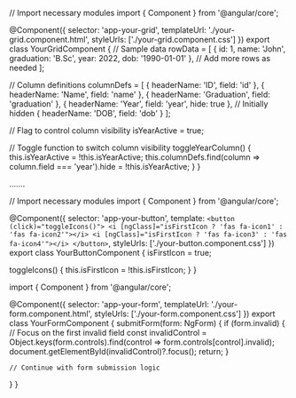 // Import necessary modules
import { Component } from '@angular/core';

@Component({
  selector: 'app-your-grid',
  templateUrl: './your-grid.component.html',
  styleUrls: ['./your-grid.component.css']
})
export class YourGridComponent {
  // Sample data
  rowData = [
    { id: 1, name: 'John', graduation: 'B.Sc', year: 2022, dob: '1990-01-01' },
    // Add more rows as needed
  ];

  // Column definitions
  columnDefs = [
    { headerName: 'ID', field: 'id' },
    { headerName: 'Name', field: 'name' },
    { headerName: 'Graduation', field: 'graduation' },
    { headerName: 'Year', field: 'year', hide: true }, // Initially hidden
    { headerName: 'DOB', field: 'dob' }
  ];

  // Flag to control column visibility
  isYearActive = true;

  // Toggle function to switch column visibility
  toggleYearColumn() {
    this.isYearActive = !this.isYearActive;
    this.columnDefs.find(column => column.field === 'year').hide = !this.isYearActive;
  }
}


.......



// Import necessary modules
import { Component } from '@angular/core';

@Component({
  selector: 'app-your-button',
  template: `
    <button (click)="toggleIcons()">
      <i [ngClass]="isFirstIcon ? 'fas fa-icon1' : 'fas fa-icon2'"></i>
      <i [ngClass]="isFirstIcon ? 'fas fa-icon3' : 'fas fa-icon4'"></i>
    </button>
  `,
  styleUrls: ['./your-button.component.css']
})
export class YourButtonComponent {
  isFirstIcon = true;

  toggleIcons() {
    this.isFirstIcon = !this.isFirstIcon;
  }
}



import { Component } from '@angular/core';

@Component({
  selector: 'app-your-form',
  templateUrl: './your-form.component.html',
  styleUrls: ['./your-form.component.css']
})
export class YourFormComponent {
  submitForm(form: NgForm) {
    if (form.invalid) {
      // Focus on the first invalid field
      const invalidControl = Object.keys(form.controls).find(control => form.controls[control].invalid);
      document.getElementById(invalidControl)?.focus();
      return;
    }

    // Continue with form submission logic
  }
}

